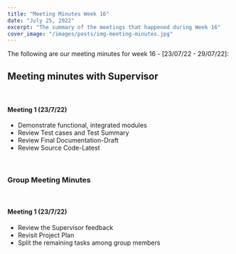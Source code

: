 ```yaml
---
title: "Meeting Minutes Week 16"
date: "July 25, 2022"
excerpt: "The summary of the meetings that happened during Week 16"
cover_image: "/images/posts/img-meeting-minutes.jpg"
---
```


The following are our meeting minutes for week 16 - [23/07/22 - 29/07/22]:

## Meeting minutes with Supervisor

<br/>

#### Meeting 1 (23/7/22)

- Demonstrate functional, integrated modules
- Review Test cases and Test Summary
- Review Final Documentation-Draft
- Review Source Code-Latest

<br/>

### Group Meeting Minutes

<br/>

#### Meeting 1 (23/7/22)

- Review the Supervisor feedback
- Revisit Project Plan
- Split the remaining tasks among group members
